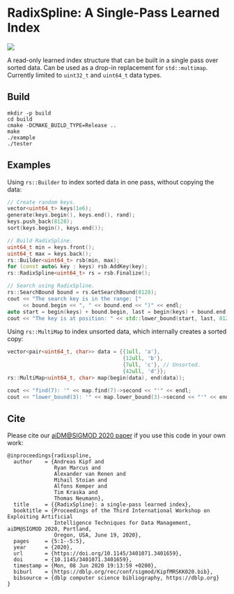 RadixSpline: A Single-Pass Learned Index
====

![](https://github.com/learnedsystems/radixspline/workflows/CI/badge.svg)

A read-only learned index structure that can be built in a single pass over sorted data. Can be used as a drop-in replacement for ``std::multimap``. Currently limited to `uint32_t` and `uint64_t` data types.

## Build

```
mkdir -p build
cd build
cmake -DCMAKE_BUILD_TYPE=Release ..
make
./example
./tester
```

## Examples

Using ``rs::Builder`` to index sorted data in one pass, without copying the data:

```c++
// Create random keys.
vector<uint64_t> keys(1e6);
generate(keys.begin(), keys.end(), rand);
keys.push_back(8128);
sort(keys.begin(), keys.end());

// Build RadixSpline.
uint64_t min = keys.front();
uint64_t max = keys.back();
rs::Builder<uint64_t> rsb(min, max);
for (const auto& key : keys) rsb.AddKey(key);
rs::RadixSpline<uint64_t> rs = rsb.Finalize();

// Search using RadixSpline.
rs::SearchBound bound = rs.GetSearchBound(8128);
cout << "The search key is in the range: ["
     << bound.begin << ", " << bound.end << ")" << endl;
auto start = begin(keys) + bound.begin, last = begin(keys) + bound.end;
cout << "The key is at position: " << std::lower_bound(start, last, 8128) - begin(keys) << endl;
```

Using ``rs::MultiMap`` to index unsorted data, which internally creates a sorted copy:

```c++
vector<pair<uint64_t, char>> data = {{1ull, 'a'},
                                     {12ull, 'b'},
                                     {7ull, 'c'}, // Unsorted.
                                     {42ull, 'd'}};
rs::MultiMap<uint64_t, char> map(begin(data), end(data));

cout << "find(7): '" << map.find(7)->second << "'" << endl;
cout << "lower_bound(3): '" << map.lower_bound(3)->second << "'" << endl;
```

## Cite

Please cite our [aiDM@SIGMOD 2020 paper](https://dl.acm.org/doi/10.1145/3401071.3401659) if you use this code in your own work:

```
@inproceedings{radixspline,
  author    = {Andreas Kipf and
               Ryan Marcus and
               Alexander van Renen and
               Mihail Stoian and
               Alfons Kemper and
               Tim Kraska and
               Thomas Neumann},
  title     = {{RadixSpline}: a single-pass learned index},
  booktitle = {Proceedings of the Third International Workshop on Exploiting Artificial
               Intelligence Techniques for Data Management, aiDM@SIGMOD 2020, Portland,
               Oregon, USA, June 19, 2020},
  pages     = {5:1--5:5},
  year      = {2020},
  url       = {https://doi.org/10.1145/3401071.3401659},
  doi       = {10.1145/3401071.3401659},
  timestamp = {Mon, 08 Jun 2020 19:13:59 +0200},
  biburl    = {https://dblp.org/rec/conf/sigmod/KipfMRSKK020.bib},
  bibsource = {dblp computer science bibliography, https://dblp.org}
}
```
